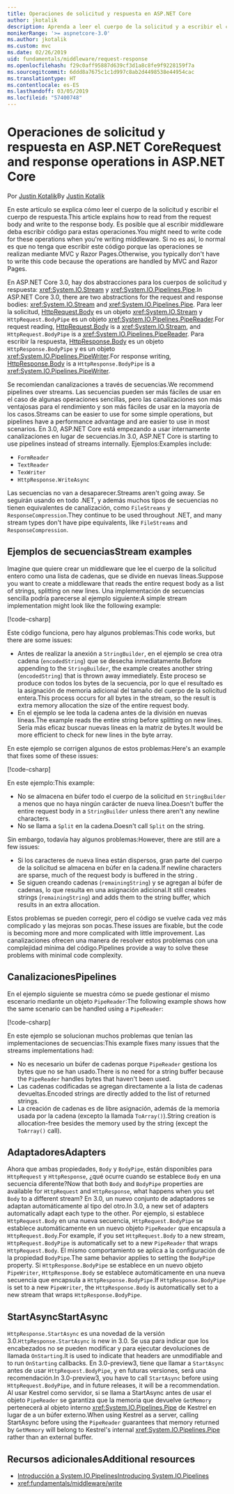 ```yaml
---
title: Operaciones de solicitud y respuesta en ASP.NET Core
author: jkotalik
description: Aprenda a leer el cuerpo de la solicitud y a escribir el cuerpo de respuesta en ASP.NET Core.
monikerRange: '>= aspnetcore-3.0'
ms.author: jkotalik
ms.custom: mvc
ms.date: 02/26/2019
uid: fundamentals/middleware/request-response
ms.openlocfilehash: f29c0aff95887d639cf3d1a8c8fe9f9228159f7a
ms.sourcegitcommit: 6ddd8a7675c1c1d997c8ab2d4498538e44954cac
ms.translationtype: HT
ms.contentlocale: es-ES
ms.lasthandoff: 03/05/2019
ms.locfileid: "57400748"
---
```

# <a name="request-and-response-operations-in-aspnet-core"></a><span data-ttu-id="a2f58-103">Operaciones de solicitud y respuesta en ASP.NET Core</span><span class="sxs-lookup"><span data-stu-id="a2f58-103">Request and response operations in ASP.NET Core</span></span>

<span data-ttu-id="a2f58-104">Por [Justin Kotalik](https://github.com/jkotalik)</span><span class="sxs-lookup"><span data-stu-id="a2f58-104">By [Justin Kotalik](https://github.com/jkotalik)</span></span>

<span data-ttu-id="a2f58-105">En este artículo se explica cómo leer el cuerpo de la solicitud y escribir el cuerpo de respuesta.</span><span class="sxs-lookup"><span data-stu-id="a2f58-105">This article explains how to read from the request body and write to the response body.</span></span> <span data-ttu-id="a2f58-106">Es posible que al escribir middleware deba escribir código para estas operaciones.</span><span class="sxs-lookup"><span data-stu-id="a2f58-106">You might need to write code for these operations when you're writing middleware.</span></span> <span data-ttu-id="a2f58-107">Si no es así, lo normal es que no tenga que escribir este código porque las operaciones se realizan mediante MVC y Razor Pages.</span><span class="sxs-lookup"><span data-stu-id="a2f58-107">Otherwise, you typically don't have to write this code because the operations are handled by MVC and Razor Pages.</span></span>

<span data-ttu-id="a2f58-108">En ASP.NET Core 3.0, hay dos abstracciones para los cuerpos de solicitud y respuesta: <xref:System.IO.Stream> y <xref:System.IO.Pipelines.Pipe>.</span><span class="sxs-lookup"><span data-stu-id="a2f58-108">In ASP.NET Core 3.0, there are two abstractions for the request and response bodies: <xref:System.IO.Stream> and <xref:System.IO.Pipelines.Pipe>.</span></span> <span data-ttu-id="a2f58-109">Para leer la solicitud, [HttpRequest.Body](xref:Microsoft.AspNetCore.Http.HttpRequest.Body) es un objeto <xref:System.IO.Stream> y `HttpRequest.BodyPipe` es un objeto <xref:System.IO.Pipelines.PipeReader>.</span><span class="sxs-lookup"><span data-stu-id="a2f58-109">For request reading, [HttpRequest.Body](xref:Microsoft.AspNetCore.Http.HttpRequest.Body) is a <xref:System.IO.Stream>, and `HttpRequest.BodyPipe` is a <xref:System.IO.Pipelines.PipeReader>.</span></span> <span data-ttu-id="a2f58-110">Para escribir la respuesta, [HttpResponse.Body](xref:Microsoft.AspNetCore.Http.HttpResponse.Body) es un objeto `HttpResponse.BodyPipe` y es un objeto <xref:System.IO.Pipelines.PipeWriter>.</span><span class="sxs-lookup"><span data-stu-id="a2f58-110">For response writing, [HttpResponse.Body](xref:Microsoft.AspNetCore.Http.HttpResponse.Body) is a `HttpResponse.BodyPipe` is a <xref:System.IO.Pipelines.PipeWriter>.</span></span>

<span data-ttu-id="a2f58-111">Se recomiendan canalizaciones a través de secuencias.</span><span class="sxs-lookup"><span data-stu-id="a2f58-111">We recommend pipelines over streams.</span></span> <span data-ttu-id="a2f58-112">Las secuencias pueden ser más fáciles de usar en el caso de algunas operaciones sencillas, pero las canalizaciones son más ventajosas para el rendimiento y son más fáciles de usar en la mayoría de los casos.</span><span class="sxs-lookup"><span data-stu-id="a2f58-112">Streams can be easier to use for some simple operations, but pipelines have a performance advantage and are easier to use in most scenarios.</span></span> <span data-ttu-id="a2f58-113">En 3.0, ASP.NET Core está empezando a usar internamente canalizaciones en lugar de secuencias.</span><span class="sxs-lookup"><span data-stu-id="a2f58-113">In 3.0, ASP.NET Core is starting to use pipelines instead of streams internally.</span></span> <span data-ttu-id="a2f58-114">Ejemplos:</span><span class="sxs-lookup"><span data-stu-id="a2f58-114">Examples include:</span></span>

- `FormReader`
- `TextReader`
- `TexWriter`
- `HttpResponse.WriteAsync`

<span data-ttu-id="a2f58-115">Las secuencias no van a desaparecer.</span><span class="sxs-lookup"><span data-stu-id="a2f58-115">Streams aren't going away.</span></span> <span data-ttu-id="a2f58-116">Se seguirán usando en todo .NET, y además muchos tipos de secuencias no tienen equivalentes de canalización, como `FileStreams` y `ResponseCompression`.</span><span class="sxs-lookup"><span data-stu-id="a2f58-116">They continue to be used throughout .NET, and many stream types don't have pipe equivalents, like `FileStreams` and `ResponseCompression`.</span></span>

## <a name="stream-examples"></a><span data-ttu-id="a2f58-117">Ejemplos de secuencias</span><span class="sxs-lookup"><span data-stu-id="a2f58-117">Stream examples</span></span>

<span data-ttu-id="a2f58-118">Imagine que quiere crear un middleware que lee el cuerpo de la solicitud entero como una lista de cadenas, que se divide en nuevas líneas.</span><span class="sxs-lookup"><span data-stu-id="a2f58-118">Suppose you want to create a middleware that reads the entire request body as a list of strings, splitting on new lines.</span></span> <span data-ttu-id="a2f58-119">Una implementación de secuencias sencilla podría parecerse al ejemplo siguiente:</span><span class="sxs-lookup"><span data-stu-id="a2f58-119">A simple stream implementation might look like the following example:</span></span>

[!code-csharp[](request-response/samples/3.x/RequestResponseSample/Startup.cs?name=GetListOfStringsFromStream)]

<span data-ttu-id="a2f58-120">Este código funciona, pero hay algunos problemas:</span><span class="sxs-lookup"><span data-stu-id="a2f58-120">This code works, but there are some issues:</span></span>

- <span data-ttu-id="a2f58-121">Antes de realizar la anexión a `StringBuilder`, en el ejemplo se crea otra cadena (`encodedString`) que se desecha inmediatamente.</span><span class="sxs-lookup"><span data-stu-id="a2f58-121">Before appending to the `StringBuilder`, the example creates another string (`encodedString`) that is thrown away immediately.</span></span> <span data-ttu-id="a2f58-122">Este proceso se produce con todos los bytes de la secuencia, por lo que el resultado es la asignación de memoria adicional del tamaño del cuerpo de la solicitud entera.</span><span class="sxs-lookup"><span data-stu-id="a2f58-122">This process occurs for all bytes in the stream, so the result is extra memory allocation the size of the entire request body.</span></span>
- <span data-ttu-id="a2f58-123">En el ejemplo se lee toda la cadena antes de la división en nuevas líneas.</span><span class="sxs-lookup"><span data-stu-id="a2f58-123">The example reads the entire string before splitting on new lines.</span></span> <span data-ttu-id="a2f58-124">Sería más eficaz buscar nuevas líneas en la matriz de bytes.</span><span class="sxs-lookup"><span data-stu-id="a2f58-124">It would be more efficient to check for new lines in the byte array.</span></span>

<span data-ttu-id="a2f58-125">En este ejemplo se corrigen algunos de estos problemas:</span><span class="sxs-lookup"><span data-stu-id="a2f58-125">Here's an example that fixes some of these issues:</span></span>

[!code-csharp[](request-response/samples/3.x/RequestResponseSample/Startup.cs?name=GetListOfStringsFromStreamMoreEfficient)]

<span data-ttu-id="a2f58-126">En este ejemplo:</span><span class="sxs-lookup"><span data-stu-id="a2f58-126">This example:</span></span>

- <span data-ttu-id="a2f58-127">No se almacena en búfer todo el cuerpo de la solicitud en `StringBuilder` a menos que no haya ningún carácter de nueva línea.</span><span class="sxs-lookup"><span data-stu-id="a2f58-127">Doesn't buffer the entire request body in a `StringBuilder` unless there aren't any newline characters.</span></span>
- <span data-ttu-id="a2f58-128">No se llama a `Split` en la cadena.</span><span class="sxs-lookup"><span data-stu-id="a2f58-128">Doesn't call `Split` on the string.</span></span>

<span data-ttu-id="a2f58-129">Sin embargo, todavía hay algunos problemas:</span><span class="sxs-lookup"><span data-stu-id="a2f58-129">However, there are still are a few issues:</span></span>

- <span data-ttu-id="a2f58-130">Si los caracteres de nueva línea están dispersos, gran parte del cuerpo de la solicitud se almacena en búfer en la cadena.</span><span class="sxs-lookup"><span data-stu-id="a2f58-130">If newline characters are sparse, much of the request body is buffered in the string .</span></span>
- <span data-ttu-id="a2f58-131">Se siguen creando cadenas (`remainingString`) y se agregan al búfer de cadenas, lo que resulta en una asignación adicional.</span><span class="sxs-lookup"><span data-stu-id="a2f58-131">It still creates strings (`remainingString`) and adds them to the string buffer, which results in an extra allocation.</span></span>

<span data-ttu-id="a2f58-132">Estos problemas se pueden corregir, pero el código se vuelve cada vez más complicado y las mejoras son pocas.</span><span class="sxs-lookup"><span data-stu-id="a2f58-132">These issues are fixable, but the code is becoming more and more complicated with little improvement.</span></span> <span data-ttu-id="a2f58-133">Las canalizaciones ofrecen una manera de resolver estos problemas con una complejidad mínima del código.</span><span class="sxs-lookup"><span data-stu-id="a2f58-133">Pipelines provide a way to solve these problems with minimal code complexity.</span></span>

## <a name="pipelines"></a><span data-ttu-id="a2f58-134">Canalizaciones</span><span class="sxs-lookup"><span data-stu-id="a2f58-134">Pipelines</span></span>

<span data-ttu-id="a2f58-135">En el ejemplo siguiente se muestra cómo se puede gestionar el mismo escenario mediante un objeto `PipeReader`:</span><span class="sxs-lookup"><span data-stu-id="a2f58-135">The following example shows how the same scenario can be handled using a `PipeReader`:</span></span>

[!code-csharp[](request-response/samples/3.x/RequestResponseSample/Startup.cs?name=GetListOfStringFromPipe)]

<span data-ttu-id="a2f58-136">En este ejemplo se solucionan muchos problemas que tenían las implementaciones de secuencias:</span><span class="sxs-lookup"><span data-stu-id="a2f58-136">This example fixes many issues that the streams implementations had:</span></span>

- <span data-ttu-id="a2f58-137">No es necesario un búfer de cadenas porque `PipeReader` gestiona los bytes que no se han usado.</span><span class="sxs-lookup"><span data-stu-id="a2f58-137">There is no need for a string buffer because the `PipeReader` handles bytes that haven't been used.</span></span>
- <span data-ttu-id="a2f58-138">Las cadenas codificadas se agregan directamente a la lista de cadenas devueltas.</span><span class="sxs-lookup"><span data-stu-id="a2f58-138">Encoded strings are directly added to the list of returned strings.</span></span>
- <span data-ttu-id="a2f58-139">La creación de cadenas es de libre asignación, además de la memoria usada por la cadena (excepto la llamada `ToArray()`).</span><span class="sxs-lookup"><span data-stu-id="a2f58-139">String creation is allocation-free besides the memory used by the string (except the `ToArray()` call).</span></span>

## <a name="adapters"></a><span data-ttu-id="a2f58-140">Adaptadores</span><span class="sxs-lookup"><span data-stu-id="a2f58-140">Adapters</span></span>

<span data-ttu-id="a2f58-141">Ahora que ambas propiedades, `Body` y `BodyPipe`, están disponibles para `HttpRequest` y `HttpResponse`, ¿qué ocurre cuando se establece `Body` en una secuencia diferente?</span><span class="sxs-lookup"><span data-stu-id="a2f58-141">Now that both `Body` and `BodyPipe` properties are available for `HttpRequest` and `HttpResponse`, what happens when you set `Body` to a different stream?</span></span> <span data-ttu-id="a2f58-142">En 3.0, un nuevo conjunto de adaptadores se adaptan automáticamente al tipo del otro.</span><span class="sxs-lookup"><span data-stu-id="a2f58-142">In 3.0, a new set of adapters automatically adapt each type to the other.</span></span> <span data-ttu-id="a2f58-143">Por ejemplo, si establece `HttpRequest.Body` en una nueva secuencia, `HttpRequest.BodyPipe` se establece automáticamente en un nuevo objeto `PipeReader` que encapsula a `HttpRequest.Body`.</span><span class="sxs-lookup"><span data-stu-id="a2f58-143">For example, if you set `HttpRequest.Body` to a new stream, `HttpRequest.BodyPipe` is automatically set to a new `PipeReader` that wraps `HttpRequest.Body`.</span></span> <span data-ttu-id="a2f58-144">El mismo comportamiento se aplica a la configuración de la propiedad `BodyPipe`.</span><span class="sxs-lookup"><span data-stu-id="a2f58-144">The same behavior applies to setting the `BodyPipe` property.</span></span> <span data-ttu-id="a2f58-145">Si `HttpResponse.BodyPipe` se establece en un nuevo objeto `PipeWriter`, `HttpResponse.Body` se establece automáticamente en una nueva secuencia que encapsula a `HttpResponse.BodyPipe`.</span><span class="sxs-lookup"><span data-stu-id="a2f58-145">If `HttpResponse.BodyPipe` is set to a new `PipeWriter`, the `HttpResponse.Body` is automatically set to a new stream that wraps `HttpResponse.BodyPipe`.</span></span>

## <a name="startasync"></a><span data-ttu-id="a2f58-146">StartAsync</span><span class="sxs-lookup"><span data-stu-id="a2f58-146">StartAsync</span></span>

<span data-ttu-id="a2f58-147">`HttpResponse.StartAsync` es una novedad de la versión 3.0.</span><span class="sxs-lookup"><span data-stu-id="a2f58-147">`HttpResponse.StartAsync` is new in 3.0.</span></span> <span data-ttu-id="a2f58-148">Se usa para indicar que los encabezados no se pueden modificar y para ejecutar devoluciones de llamada `OnStarting`.</span><span class="sxs-lookup"><span data-stu-id="a2f58-148">It is used to indicate that headers are unmodifiable and to run `OnStarting` callbacks.</span></span> <span data-ttu-id="a2f58-149">En 3.0-preview3, tiene que llamar a `StartAsync` antes de usar `HttpRequest.BodyPipe`, y en futuras versiones, será una recomendación.</span><span class="sxs-lookup"><span data-stu-id="a2f58-149">In 3.0-preview3, you have to call `StartAsync` before using `HttpRequest.BodyPipe`, and in future releases, it will be a recommendation.</span></span> <span data-ttu-id="a2f58-150">Al usar Kestrel como servidor, si se llama a StartAsync antes de usar el objeto `PipeReader` se garantiza que la memoria que devuelve `GetMemory` pertenecerá al objeto interno <xref:System.IO.Pipelines.Pipe> de Kestrel en lugar de a un búfer externo.</span><span class="sxs-lookup"><span data-stu-id="a2f58-150">When using Kestrel as a server, calling StartAsync before using the `PipeReader` guarantees that memory returned by `GetMemory` will belong to Kestrel's internal <xref:System.IO.Pipelines.Pipe> rather than an external buffer.</span></span>

## <a name="additional-resources"></a><span data-ttu-id="a2f58-151">Recursos adicionales</span><span class="sxs-lookup"><span data-stu-id="a2f58-151">Additional resources</span></span>

* [<span data-ttu-id="a2f58-152">Introducción a System.IO.Pipelines</span><span class="sxs-lookup"><span data-stu-id="a2f58-152">Introducing System.IO.Pipelines</span></span>](https://devblogs.microsoft.com/dotnet/system-io-pipelines-high-performance-io-in-net/)
* <xref:fundamentals/middleware/write>